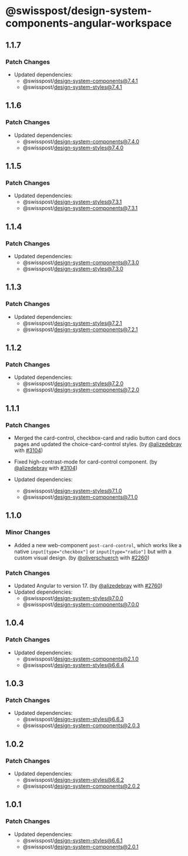 # @swisspost/design-system-components-angular-workspace

## 1.1.7

### Patch Changes

- Updated dependencies:
  - @swisspost/design-system-components@7.4.1
  - @swisspost/design-system-styles@7.4.1

## 1.1.6

### Patch Changes

- Updated dependencies:
  - @swisspost/design-system-components@7.4.0
  - @swisspost/design-system-styles@7.4.0

## 1.1.5

### Patch Changes

- Updated dependencies:
  - @swisspost/design-system-styles@7.3.1
  - @swisspost/design-system-components@7.3.1

## 1.1.4

### Patch Changes

- Updated dependencies:
  - @swisspost/design-system-components@7.3.0
  - @swisspost/design-system-styles@7.3.0

## 1.1.3

### Patch Changes

- Updated dependencies:
  - @swisspost/design-system-styles@7.2.1
  - @swisspost/design-system-components@7.2.1

## 1.1.2

### Patch Changes

- Updated dependencies:
  - @swisspost/design-system-styles@7.2.0
  - @swisspost/design-system-components@7.2.0

## 1.1.1

### Patch Changes

- Merged the card-control, checkbox-card and radio button card docs pages and updated the choice-card-control styles. (by [@alizedebray](https://github.com/alizedebray) with [#3104](https://github.com/swisspost/design-system/pull/3104))

- Fixed high-contrast-mode for card-control component. (by [@alizedebray](https://github.com/alizedebray) with [#3104](https://github.com/swisspost/design-system/pull/3104))
- Updated dependencies:
  - @swisspost/design-system-styles@7.1.0
  - @swisspost/design-system-components@7.1.0

## 1.1.0

### Minor Changes

- Added a new web-component `post-card-control`, which works like a native `input[type="checkbox"]` or `input[type="radio"]` but with a custom visual design. (by [@oliverschuerch](https://github.com/oliverschuerch) with [#2260](https://github.com/swisspost/design-system/pull/2260))

### Patch Changes

- Updated Angular to version 17. (by [@alizedebray](https://github.com/alizedebray) with [#2760](https://github.com/swisspost/design-system/pull/2760))
- Updated dependencies:
  - @swisspost/design-system-styles@7.0.0
  - @swisspost/design-system-components@7.0.0

## 1.0.4

### Patch Changes

- Updated dependencies:
  - @swisspost/design-system-components@2.1.0
  - @swisspost/design-system-styles@6.6.4

## 1.0.3

### Patch Changes

- Updated dependencies:
  - @swisspost/design-system-styles@6.6.3
  - @swisspost/design-system-components@2.0.3

## 1.0.2

### Patch Changes

- Updated dependencies:
  - @swisspost/design-system-styles@6.6.2
  - @swisspost/design-system-components@2.0.2

## 1.0.1

### Patch Changes

- Updated dependencies:
  - @swisspost/design-system-styles@6.6.1
  - @swisspost/design-system-components@2.0.1
